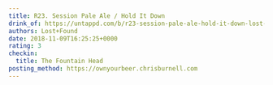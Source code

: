 ```yaml
---
title: R23. Session Pale Ale / Hold It Down
drink_of: https://untappd.com/b/r23-session-pale-ale-hold-it-down-lost-found/2497075
authors: Lost+Found
date: 2018-11-09T16:25:25+0000
rating: 3
checkin:
  title: The Fountain Head
posting_method: https://ownyourbeer.chrisburnell.com
---
```

